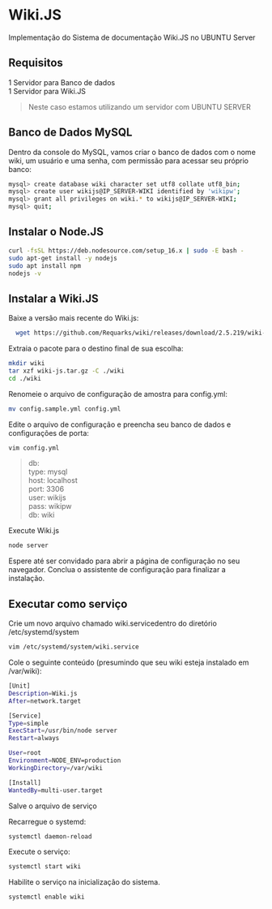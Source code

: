 # Wiki.JS
Implementação do Sistema de documentação Wiki.JS no UBUNTU Server

## Requisitos 
1 Servidor para Banco de dados <br>
1 Servidor para Wiki.JS

> Neste caso estamos utilizando um servidor com UBUNTU SERVER

## Banco de Dados MySQL

Dentro da console do MySQL, vamos criar o banco de dados com o nome wiki, um
usuário e uma senha, com permissão para acessar seu próprio banco:

```bash MySQL
mysql> create database wiki character set utf8 collate utf8_bin;
mysql> create user wikijs@IP_SERVER-WIKI identified by 'wikipw';
mysql> grant all privileges on wiki.* to wikijs@IP_SERVER-WIKI;
mysql> quit;
```

## Instalar o Node.JS

```bash MySQL
curl -fsSL https://deb.nodesource.com/setup_16.x | sudo -E bash -
sudo apt-get install -y nodejs
sudo apt install npm
nodejs -v
```
## Instalar a Wiki.JS

Baixe a versão mais recente do Wiki.js:

```bash
  wget https://github.com/Requarks/wiki/releases/download/2.5.219/wiki-js.tar.gz
  ```
  
 Extraia o pacote para o destino final de sua escolha:
 
 ```bash
 mkdir wiki
tar xzf wiki-js.tar.gz -C ./wiki
cd ./wiki
 ```
 Renomeie o arquivo de configuração de amostra para config.yml:
 
  ```bash
  mv config.sample.yml config.yml
 ```
 Edite o arquivo de configuração e preencha seu banco de dados e configurações de porta:
 
  ```bash
vim config.yml 
```
> db: <br>
  type: mysql <br>
  host: localhost <br>
  port: 3306 <br>
  user: wikijs <br>
  pass: wikipw <br>
  db: wiki <br>
  
 Execute Wiki.js
 
  ```bash
node server
```
Espere até ser convidado para abrir a página de configuração no seu navegador.
Conclua o assistente de configuração para finalizar a instalação.

## Executar como serviço

Crie um novo arquivo chamado wiki.servicedentro do diretório /etc/systemd/system

  ```bash
vim /etc/systemd/system/wiki.service
```
Cole o seguinte conteúdo (presumindo que seu wiki esteja instalado em /var/wiki):

  ```bash
[Unit]
Description=Wiki.js
After=network.target

[Service]
Type=simple
ExecStart=/usr/bin/node server
Restart=always

User=root
Environment=NODE_ENV=production
WorkingDirectory=/var/wiki

[Install]
WantedBy=multi-user.target
```
Salve o arquivo de serviço 

Recarregue o systemd:

  ```bash
 systemctl daemon-reload
```
Execute o serviço:

  ```bash
systemctl start wiki
```

Habilite o serviço na inicialização do sistema.

  ```bash
 systemctl enable wiki
```









 
